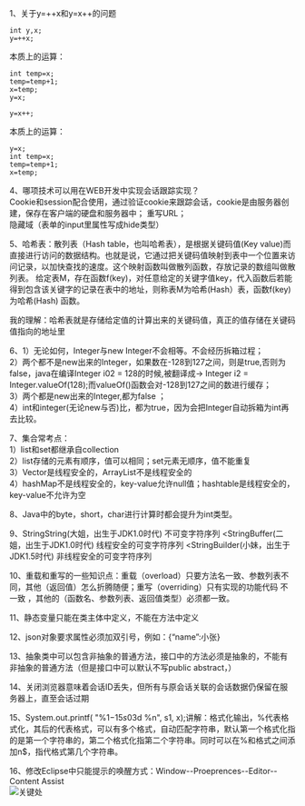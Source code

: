1、关于y=++x和y=x++的问题  

	int y,x;  
	y=++x;  
本质上的运算：  

	int temp=x;  
	temp=temp+1;  
	x=temp;  
	y=x;

    y=x++;  
本质上的运算：  

	y=x;
	int temp=x;
	temp=temp+1;
	x=temp;


4、哪项技术可以用在WEB开发中实现会话跟踪实现？  
Cookie和session配合使用，通过验证cookie来跟踪会话，cookie是由服务器创建，保存在客户端的硬盘和服务器中；  重写URL；  
隐藏域（表单的input里属性写成hide类型）

5、哈希表：散列表（Hash table，也叫哈希表），是根据关键码值(Key value)而直接进行访问的数据结构。也就是说，它通过把关键码值映射到表中一个位置来访问记录，以加快查找的速度。这个映射函数叫做散列函数，存放记录的数组叫做散列表。
给定表M，存在函数f(key)，对任意给定的关键字值key，代入函数后若能得到包含该关键字的记录在表中的地址，则称表M为哈希(Hash）表，函数f(key)为哈希(Hash) 函数。

我的理解：哈希表就是存储给定值的计算出来的关键码值，真正的值存储在关键码值指向的地址里

6、1）无论如何，Integer与new Integer不会相等。不会经历拆箱过程；  
2）两个都不是new出来的Integer，如果数在-128到127之间，则是true,否则为false，java在编译Integer i02 = 128的时候,被翻译成-> Integer i2 = Integer.valueOf(128);而valueOf()函数会对-128到127之间的数进行缓存；  
3）两个都是new出来的Integer,都为false ；  
4）int和integer(无论new与否)比，都为true，因为会把Integer自动拆箱为int再去比较。

7、集合常考点：  
1）list和set都继承自collection  
2）list存储的元素有顺序，值可以相同；set元素无顺序，值不能重复  
3）Vector是线程安全的，ArrayList不是线程安全的  
4）hashMap不是线程安全的，key-value允许null值；hashtable是线程安全的，key-value不允许为空

8、Java中的byte，short，char进行计算时都会提升为int类型。

9、StringString(大姐，出生于JDK1.0时代) 不可变字符序列     <StringBuffer(二姐，出生于JDK1.0时代)  线程安全的可变字符序列    <StringBuilder(小妹，出生于JDK1.5时代) 非线程安全的可变字符序列

10、重载和重写的一些知识点：重载（overload）只要方法名一致、参数列表不同，其他（返回值）怎么折腾随便；重写（overriding）只有实现的功能代码 不一致 ，其他的（函数名、参数列表、返回值类型）必须都一致。

11、静态变量只能在类主体中定义，不能在方法中定义

12、json对象要求属性必须加双引号，例如：{“name”:小张}

13、抽象类中可以包含非抽象的普通方法，接口中的方法必须是抽象的，不能有非抽象的普通方法（但是接口中可以默认不写public abstract，）

14、关闭浏览器意味着会话ID丢失，但所有与原会话关联的会话数据仍保留在服务器上，直至会话过期

15、System.out.printf( "%1$-15s%2$03d %n", s1, x);讲解：格式化输出，%代表格式化，其后的代表格式，可以有多个格式，自动匹配字符串，默认第一个格式化指的是第一个字符串的，第二个格式化指第二个字符串。同时可以在%和格式之间添加n$，指代格式第几个字符串。

16、修改Eclipse中只能提示的唤醒方式：Window--Proeprences--Editor--Content Assist  
![关键处](https://github.com/houtu/Picture/Eclipse_Content_Assist.png)
